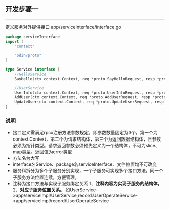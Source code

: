 ## 开发步骤一
---------
定义服务对外提供接口
app/serviceInterface/interface.go
```go
package serviceInterface                                                                                                           
import (
    "context"
     
    "odin/proto"
)

type Service interface {
    //HelloService
    SayHello(ctx context.Context, req *proto.SayHelloRequest, resp *proto.SayHelloResponse) error

    //UserService
    UserInfo(ctx context.Context, req *proto.UserInfoRequest, resp *proto.UserInfoResponse) error
    AddUser(ctx context.Context, req *proto.AddUserRequest, resp *proto.AddUserResponse) error
    UpdateUser(ctx context.Context, req *proto.UpdateUserRequest, resp *proto.UpdateUserResponse) error
}
```

### 说明

* 接口定义需满足rpcx注册方法参数规定，即参数数量固定为3个，第一个为context.Context，第二个为请求结构体，第三个为返回数据结构体，且参数必须为指针类型。请求返回参数必须预先定义为一个结构体，不可为slice、map类型。返回值为error类型
* 方法名为大写
* interface名Service、package名serviceInterface、文件位置均不可改变
* 服务科拆分为多个子服务分别实现，一个子服务可实现多个接口方法，同一个子服务方法位置连续，方便管理。
* 注释为接口方法与实现子服务绑定关系
1、__注释内容为实现子服务的结构体。__
2、__对应子服务位置关系。__ 如UserService->app/serviceImpl/UserService,record.UserOperateService->app/serviceImpl/record/UserOperateService
